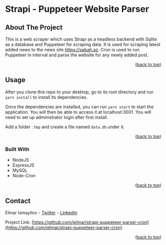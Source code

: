 Strapi - Puppeteer Website Parser
============

## About The Project

This is a web scraper which uses Strapi as a headless backend with Sqlite as a database and Puppeteer for scraping data. It is used for scraping latest added news to the news site https://sabah.az. Cron is used to run Puppeteer in interval and parse the website for any newly added post. 

<p align="right">(<a href="#readme-top">back to top</a>)</p>

## Usage
After you clone this repo to your desktop, go to its root directory and run `yarn install` to install its dependencies.

Once the dependencies are installed, you can run `yarn start` to start the application. You will then be able to access it at localhost:3001. You will need to set up administrator login after first install. 

Add a folder `.tmp` and create a file named `data.db` under it.

<p align="right">(<a href="#readme-top">back to top</a>)</p>

### Built With

* NodeJS
* ExpressJS
* MySQL
* Node-Cron

<p align="right">(<a href="#readme-top">back to top</a>)</p>

## Contact

Elmar Ismayilov - [Twitter](https://twitter.com/i_elmar) - [LinkedIn](https://www.linkedin.com/in/elmar-ismayilov-5b125318/)

Project Link: [https://github.com/ielmar/strapi-puppeteer-parser-cron](https://github.com/ielmar/strapi-puppeteer-parser-cron)

<p align="right">(<a href="#readme-top">back to top</a>)</p>